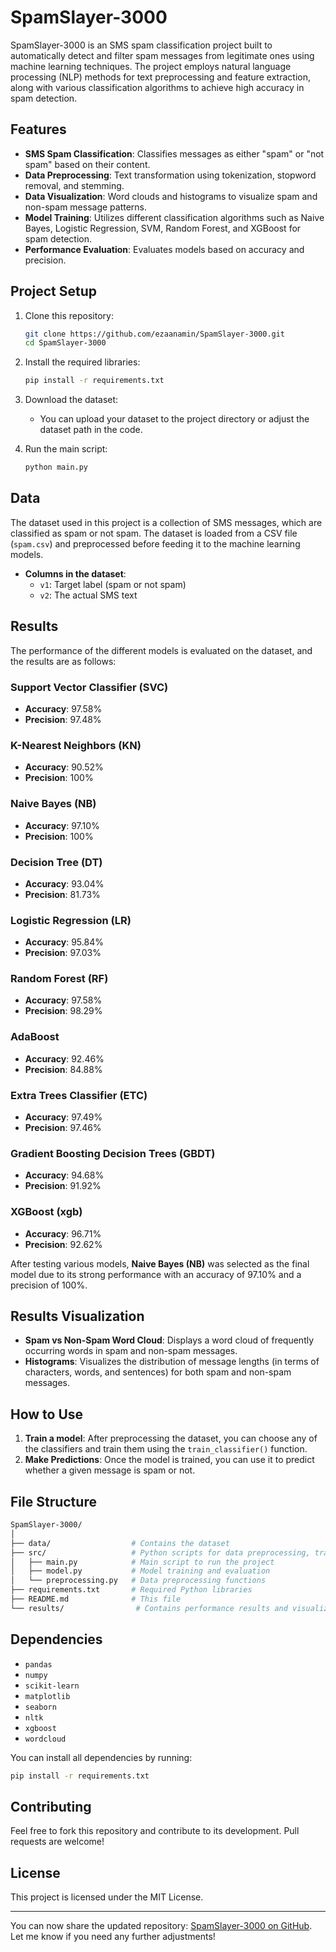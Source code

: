 

# SpamSlayer-3000

SpamSlayer-3000 is an SMS spam classification project built to automatically detect and filter spam messages from legitimate ones using machine learning techniques. The project employs natural language processing (NLP) methods for text preprocessing and feature extraction, along with various classification algorithms to achieve high accuracy in spam detection.

## Features

- **SMS Spam Classification**: Classifies messages as either "spam" or "not spam" based on their content.
- **Data Preprocessing**: Text transformation using tokenization, stopword removal, and stemming.
- **Data Visualization**: Word clouds and histograms to visualize spam and non-spam message patterns.
- **Model Training**: Utilizes different classification algorithms such as Naive Bayes, Logistic Regression, SVM, Random Forest, and XGBoost for spam detection.
- **Performance Evaluation**: Evaluates models based on accuracy and precision.

## Project Setup

1. Clone this repository:
   ```bash
   git clone https://github.com/ezaanamin/SpamSlayer-3000.git
   cd SpamSlayer-3000
   ```

2. Install the required libraries:
   ```bash
   pip install -r requirements.txt
   ```

3. Download the dataset:
   - You can upload your dataset to the project directory or adjust the dataset path in the code.

4. Run the main script:
   ```bash
   python main.py
   ```

## Data

The dataset used in this project is a collection of SMS messages, which are classified as spam or not spam. The dataset is loaded from a CSV file (`spam.csv`) and preprocessed before feeding it to the machine learning models.

- **Columns in the dataset**:
  - `v1`: Target label (spam or not spam)
  - `v2`: The actual SMS text

## Results

The performance of the different models is evaluated on the dataset, and the results are as follows:

### Support Vector Classifier (SVC)
- **Accuracy**: 97.58%
- **Precision**: 97.48%

### K-Nearest Neighbors (KN)
- **Accuracy**: 90.52%
- **Precision**: 100%

### Naive Bayes (NB)
- **Accuracy**: 97.10%
- **Precision**: 100%

### Decision Tree (DT)
- **Accuracy**: 93.04%
- **Precision**: 81.73%

### Logistic Regression (LR)
- **Accuracy**: 95.84%
- **Precision**: 97.03%

### Random Forest (RF)
- **Accuracy**: 97.58%
- **Precision**: 98.29%

### AdaBoost
- **Accuracy**: 92.46%
- **Precision**: 84.88%

### Extra Trees Classifier (ETC)
- **Accuracy**: 97.49%
- **Precision**: 97.46%

### Gradient Boosting Decision Trees (GBDT)
- **Accuracy**: 94.68%
- **Precision**: 91.92%

### XGBoost (xgb)
- **Accuracy**: 96.71%
- **Precision**: 92.62%

After testing various models, **Naive Bayes (NB)** was selected as the final model due to its strong performance with an accuracy of 97.10% and a precision of 100%.

## Results Visualization

- **Spam vs Non-Spam Word Cloud**: Displays a word cloud of frequently occurring words in spam and non-spam messages.
- **Histograms**: Visualizes the distribution of message lengths (in terms of characters, words, and sentences) for both spam and non-spam messages.

## How to Use

1. **Train a model**: After preprocessing the dataset, you can choose any of the classifiers and train them using the `train_classifier()` function.
2. **Make Predictions**: Once the model is trained, you can use it to predict whether a given message is spam or not.

## File Structure

```bash
SpamSlayer-3000/
│
├── data/                  # Contains the dataset
├── src/                   # Python scripts for data preprocessing, training, and evaluation
│   ├── main.py            # Main script to run the project
│   ├── model.py           # Model training and evaluation
│   └── preprocessing.py   # Data preprocessing functions
├── requirements.txt       # Required Python libraries
├── README.md              # This file
└── results/                # Contains performance results and visualizations
```

## Dependencies

- `pandas`
- `numpy`
- `scikit-learn`
- `matplotlib`
- `seaborn`
- `nltk`
- `xgboost`
- `wordcloud`

You can install all dependencies by running:
```bash
pip install -r requirements.txt
```

## Contributing

Feel free to fork this repository and contribute to its development. Pull requests are welcome!

## License

This project is licensed under the MIT License.

---

You can now share the updated repository: [SpamSlayer-3000 on GitHub](https://github.com/ezaanamin/SpamSlayer-3000). Let me know if you need any further adjustments!
